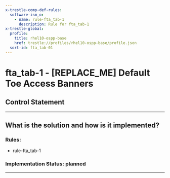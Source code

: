 ```yaml
---
x-trestle-comp-def-rules:
  software-ism_o:
    - name: rule-fta_tab-1
      description: Rule for fta_tab-1
x-trestle-global:
  profile:
    title: rhel10-ospp-base
    href: trestle://profiles/rhel10-ospp-base/profile.json
  sort-id: fta_tab-01
---
```


# fta_tab-1 - \[REPLACE_ME\] Default Toe Access Banners

## Control Statement

______________________________________________________________________

## What is the solution and how is it implemented?

<!-- For implementation status enter one of: implemented, partial, planned, alternative, not-applicable -->

<!-- Note that the list of rules under ### Rules: is read-only and changes will not be captured after assembly to JSON -->

<!-- Add control implementation description here for control: fta_tab-1 -->

### Rules:

  - rule-fta_tab-1

### Implementation Status: planned

______________________________________________________________________
